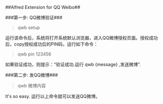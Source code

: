 ##Alfred Extension for QQ Weibo##

###第一步: QQ微博验证###

> qwb setup

运行该命令后，系统将打开系统默认浏览器，进入QQ微博授权页面。授权成功后，copy授权成功后的PIN码，运行如下命令：

> qwb pin 123456

如果验证成功，则提示：“验证成功.运行 qwb {message} ,发送微博”.

###第二步: 发QQ微博###

> qwb 微博内容

It's so easy. 运行以上命令就可以发送QQ微博。

